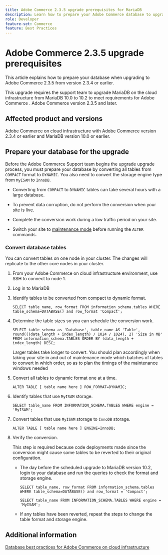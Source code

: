 ```yaml
---
title: Adobe Commerce 2.3.5 upgrade prerequisites for MariaDB
description: Learn how to prepare your Adobe Commerce database to upgrade from Adobe Commerce 2.3.5.
role: Developer
feature-set: Commerce
feature: Best Practices
---
```


# Adobe Commerce 2.3.5 upgrade prerequisites

This article explains how to prepare your database when upgrading to Adobe Commerce 2.3.5 from version 2.3.4 or earlier.

This upgrade requires the support team to upgrade MariaDB on the cloud infrastructure from MariaDB 10.0 to 10.2 to meet requirements for Adobe Commerce . Adobe Commerce version 2.3.5 and later.

## Affected product and versions

Adobe Commerce on cloud infrastructure with Adobe Commerce version 2.3.4 or earlier and MariaDB version 10.0 or earlier.

## Prepare your database for the upgrade

Before the Adobe Commerce Support team begins the upgrade upgrade process, you must prepare your database by converting all tables from `COMPACT` format to `DYNAMIC`. You also need to convert the storage engine type from `MyISAM` to `InnoDB`.

- Converting from `COMPACT` to `DYNAMIC` tables can take several hours with a large database.

- To prevent data corruption, do not perform the conversion when your site is live.

- Complete the conversion work during a low traffic period on your site.

- Switch your site to [maintenance mode](../../../installation/tutorials/maintenance-mode.md) before running the `ALTER` commands.

### Convert database tables

You can convert tables on one node in your cluster. The changes will replicate to the other core nodes in your cluster. 

1. From your Adobe Commerce on cloud infrastructure environment, use SSH to connect to node 1.

1. Log in to MariaDB

1. Identify tables to be converted from compact to dynamic format.

   ```mysql
   SELECT table_name, row_format FROM information_schema.tables WHERE table_schema=DATABASE() and row_format 'Compact';
   ```

1. Determine the table sizes so you can schedule the conversion work.

   ```mysql
   SELECT table_schema as 'Database', table_name AS 'Table', round(((data_length + index_length) / 1024 / 1024), 2) 'Size in MB' FROM information_schema.TABLES ORDER BY (data_length + index_length) DESC;
   ```

   Larger tables take longer to convert. You should plan accordingly when taking your site in and out of maintenance mode which batches of tables to convert in which order, so as to plan the timings of the maintenance windows needed

1. Convert all tables to dynamic format one at a time.

   ```mysql
   ALTER TABLE [ table name here ] ROW_FORMAT=DYNAMIC;
   ```

1. Identify tables that use `MyISAM` storage.

   ```mysql
   SELECT table_name FROM INFORMATION_SCHEMA.TABLES WHERE engine = 'MyISAM';
   ```

1. Convert tables that use `MyISAM` storage to `InnoDB` storage.

    ```mysql
    ALTER TABLE [ table name here ] ENGINE=InnoDB;
    ```

1. Verify the conversion.

   This step is required because code deployments made since the conversion might cause some tables to be reverted to their original configuration.

   - The day before the scheduled upgrade to MariaDB version 10.2, login to your database and run the queries to check the format and storage engine.

     ```mysql
     SELECT table_name, row_format FROM information_schema.tables WHERE table_schema=DATABASE() and row_format = 'Compact';
     ```

     ```mysql
     SELECT table_name FROM INFORMATION_SCHEMA.TABLES WHERE engine = 'MyISAM';
     ```

   - If any tables have been reverted, repeat the steps to change the table format and storage engine.

## Additional information

[Database best practices for Adobe Commerce on cloud infrastructure](../planning/database-on-cloud.md)
